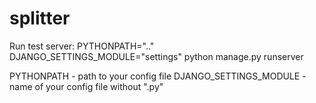 # splitter
Run test server:
PYTHONPATH=".." DJANGO_SETTINGS_MODULE="settings" python manage.py runserver

PYTHONPATH - path to your config file
DJANGO_SETTINGS_MODULE - name of your config file without ".py"
